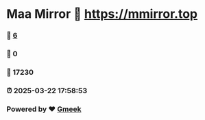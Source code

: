 # Maa Mirror :link: https://mmirror.top 
### :page_facing_up: [6](https://mmirror.top/tag.html) 
### :speech_balloon: 0 
### :hibiscus: 17230 
### :alarm_clock: 2025-03-22 17:58:53 
### Powered by :heart: [Gmeek](https://github.com/Meekdai/Gmeek)
